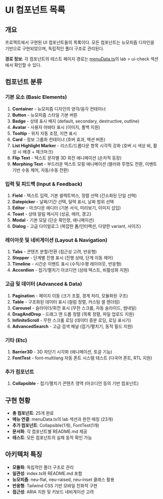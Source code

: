 # UI 컴포넌트 목록

## 개요

프로젝트에서 구현된 UI 컴포넌트들의 목록이다. 모든 컴포넌트는 뉴모피즘 디자인을 기반으로 구현되었으며, 독립적인 폴더 구조로 관리된다.

**경로 정보**: 각 컴포넌트의 테스트 페이지 경로는 [menuData.ts](src/data/menuData.ts)의 lab > ui-check 섹션에서 확인할 수 있다.

## 컴포넌트 분류

### 기본 요소 (Basic Elements)

1. **Container** - 뉴모피즘 디자인의 양각/음각 컨테이너
2. **Button** - 뉴모피즘 스타일 기본 버튼
3. **Badge** - 상태 표시 배지 (default, secondary, destructive, outline)
4. **Avatar** - 사용자 아바타 표시 (이미지, 폴백 지원)
5. **Tooltip** - 위치 자동 조정, 지연 표시
6. **Card** - 정보 그룹화 컨테이너 (호버 효과, 액션 버튼)
7. **List Highlight Marker** - 리스트/드롭다운 항목 시각적 강화 (호버 시 색상 바, 활성 시 배경 + 체크마크)
8. **Flip Text** - 텍스트 문자별 3D 회전 애니메이션 (순차적 등장)
9. **Morphing Text** - 부드러운 텍스트 모핑 애니메이션 (블러와 투명도 전환, 이벤트 기반 수동 제어, 자동/수동 전환)

### 입력 및 피드백 (Input & Feedback)

1. **Field** - 텍스트 입력, 기본 셀렉트박스, 정렬 선택 (간소화된 단일 선택)
2. **Datepicker** - 날짜/기간 선택, 달력 표시, 날짜 범위 선택
3. **Editor** - 마크다운 에디터 (기본 서식, 미리보기, 이미지 삽입)
4. **Toast** - 상태 알림 메시지 (성공, 에러, 경고)
5. **Modal** - 기본 모달 (단순 확인창, 애니메이션)
6. **Dialog** - 고급 다이얼로그 (복잡한 폼/인터랙션, 다양한 variant, 사이즈)

### 레이아웃 및 네비게이션 (Layout & Navigation)

1. **Tabs** - 콘텐츠 분할/전환 (접근성 고려, 반응형)
2. **Stepper** - 단계별 진행 표시 (진행 상태, 단계 이동 제어)
3. **Timeline** - 시간순 이벤트 표시 (수직/수평 레이아웃, 반응형)
4. **Accordion** - 접기/펼치기 아코디언 (상태 텍스트, 비활성화 지원)

### 고급 및 데이터 (Advanced & Data)

1. **Pagination** - 페이지 이동 (크기 조절, 경계 처리, 모듈화된 구조)
2. **Table** - 구조화된 데이터 표시 (컬럼 정렬, 커스텀 셀 렌더링)
3. **Carousel** - 슬라이더/회전 표시 (무한 스크롤, 자동 슬라이드, 썸네일)
4. **DragAndDrop** - 드래그 앤 드롭 정렬 (목록 정렬, 파일 업로드 지원)
5. **InfiniteScroll** - 무한 스크롤 로딩 (데이터 증분 로딩, 로딩 표시기)
6. **AdvancedSearch** - 고급 검색 패널 (접기/펼치기, 동적 필드 지원)

### 기타 (Etc)

1. **Barrier3D** - 3D 차단기 시각화 (애니메이션, 토글 기능)
2. **FontTest** - font-multilang 자동 폰트 시스템 테스트 (다국어 폰트, RTL 지원)

### 추가 컴포넌트

1. **Collapsible** - 접기/펼치기 콘텐츠 영역 (아코디언 등의 기반 컴포넌트)

## 구현 현황

- **총 컴포넌트**: 25개 완료
- **메뉴 연결**: menuData.ts의 lab 섹션과 완전 매칭 (23개)
- **추가 컴포넌트**: Collapsible(1개), FontTest(1개)
- **문서화**: 각 컴포넌트별 README.md 제공
- **테스트**: 모든 컴포넌트의 실제 동작 확인 가능

## 아키텍처 특징

- **모듈화**: 독립적인 폴더 구조로 관리
- **일관성**: index.ts와 README.md 포함
- **뉴모피즘**: neu-flat, neu-raised, neu-inset 클래스 활용
- **반응형**: Tailwind CSS 기반 모바일 친화적 구현
- **접근성**: ARIA 지원 및 키보드 네비게이션 고려
